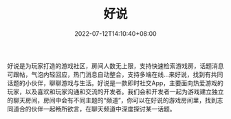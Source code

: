﻿---
weight: 
title: "好说"
description: "好说是为玩家打造的游戏社区，房间人数无上限，支持快速检索游戏房，话题消息可跟帖，气泡内轻回应，热门消息自动整合，支持多端在线…来好说，找到有共同话题的小伙伴，聊聊游戏与生活。"
date: 2022-07-12T14:10:40+08:00
lastmod: 2022-07-12T14:10:40+08:00
draft: false
authors: ["Cindy"]
featuredImage: "60.png"
link: "https://www.haoshuo.com/"
tags: ["好说","虚拟社交"]
categories: ["navigation"]
navigation: ["虚拟社交"]
lightgallery: true
toc: true
pinned: false
recommend: false
recommend1: false
---
好说是为玩家打造的游戏社区，房间人数无上限，支持快速检索游戏房，话题消息可跟帖，气泡内轻回应，热门消息自动整合，支持多端在线…来好说，找到有共同话题的小伙伴，聊聊游戏与生活。好说是一款即时社交App，主要面向热爱游戏的玩家，以及喜欢和玩家沟通和交流的开发者。我们会和开发者一起为游戏建立独立的聊天房间，房间中会有不同主题的“频道”，你可以在好说的游戏房间里，找到志同道合的伙伴一起畅所欲言，在聊天频道中深度探讨某一话题。
